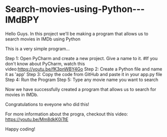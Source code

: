 # Search-movies-using-Python---IMdBPY
Hello Guys. In this project we'll be making a program that allows us to search movies in IMDb using Python

This is a very simple program...

Step 1: Open PyCharm and create a new project. Give a name to it.         #If you don't know about PyCharm, watch this video:https://youtu.be/fK3pnWBY4Go
Step 2: Create a Python file and name it as 'app'
Step 3: Copy the code from GitHub and paste it in your app.py file
Step 4: Run the Program
Step 5: Type any movie name you want to search

Now we have successfully created a program that allows us to search for movies in IMDb.

Congratulations to eveyone who did this!

For more information about the progra, checkout this video: https://youtu.be/Mm8dkK0iTtE

Happy coding!

